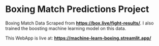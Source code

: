 # Boxing Match Predictions Project

Boxing Match Data Scraped from **https://box.live/fight-results/**. I also trained the boosting machine learning model on this data.

This WebApp is live at:
**https://machine-learn-boxing.streamlit.app/**
